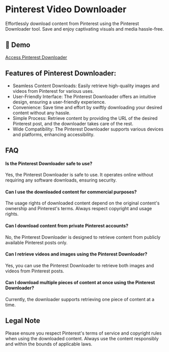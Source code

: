 # Pinterest Video Downloader

Effortlessly download content from Pinterest using the Pinterest Downloader tool. Save and enjoy captivating visuals and media hassle-free.

## 🔗 Demo

[Access Pinterest Downloader](https://imgpanda.com/pinterest-video-downloader-hd/)

## Features of Pinterest Downloader:

- Seamless Content Downloads: Easily retrieve high-quality images and videos from Pinterest for various uses.
- User-Friendly Interface: The Pinterest Downloader offers an intuitive design, ensuring a user-friendly experience.
- Convenience: Save time and effort by swiftly downloading your desired content without any hassle.
- Simple Process: Retrieve content by providing the URL of the desired Pinterest post, and the downloader takes care of the rest.
- Wide Compatibility: The Pinterest Downloader supports various devices and platforms, enhancing accessibility.

## FAQ

#### Is the Pinterest Downloader safe to use?

Yes, the Pinterest Downloader is safe to use. It operates online without requiring any software downloads, ensuring security.

#### Can I use the downloaded content for commercial purposes?

The usage rights of downloaded content depend on the original content's ownership and Pinterest's terms. Always respect copyright and usage rights.

#### Can I download content from private Pinterest accounts?

No, the Pinterest Downloader is designed to retrieve content from publicly available Pinterest posts only.

#### Can I retrieve videos and images using the Pinterest Downloader?

Yes, you can use the Pinterest Downloader to retrieve both images and videos from Pinterest posts.

#### Can I download multiple pieces of content at once using the Pinterest Downloader?

Currently, the downloader supports retrieving one piece of content at a time.

## Legal Note

Please ensure you respect Pinterest's terms of service and copyright rules when using the downloaded content. Always use the content responsibly and within the bounds of applicable laws.
